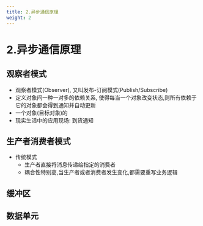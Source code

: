 ```yaml
---
title: 2.异步通信原理
weight: 2
---
```

# 2.异步通信原理
## 观察者模式
* 观察者模式(Observer), 又叫发布-订阅模式(Publish/Subscribe)
* 定义对象间一种一对多的依赖关系, 使得每当一个对象改变状态,则所有依赖于它的对象都会得到通知并自动更新
* 一个对象(目标对象)的
* 现实生活中的应用现场: 到货通知

## 生产者消费者模式
* 传统模式
    * 生产者直接将消息传递给指定的消费者
    * 耦合性特别高,当生产者或者消费者发生变化,都需要重写业务逻辑

## 缓冲区

## 数据单元

